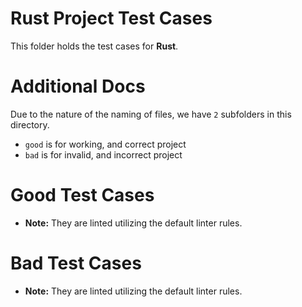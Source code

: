# Rust Project Test Cases

This folder holds the test cases for **Rust**.

# Additional Docs

Due to the nature of the naming of files, we have `2` subfolders in this directory.

- `good` is for working, and correct project
- `bad` is for invalid, and incorrect project

# Good Test Cases

- **Note:** They are linted utilizing the default linter rules.

# Bad Test Cases

- **Note:** They are linted utilizing the default linter rules.
